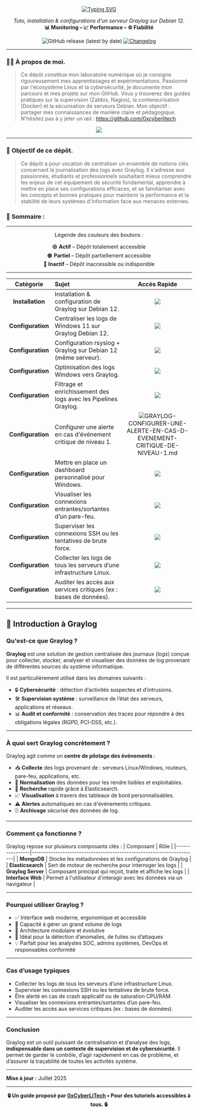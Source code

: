<div align="center">
<a href="https://github.com/0xCyberLiTech">
  <img src="https://readme-typing-svg.herokuapp.com?font=Fira+Code&size=32&pause=1000&color=D14A4A&center=true&vCenter=true&width=1000&lines=SUPERVISION+CENTRALISÉE+AVEC+GRAYLOG;Détection+des+menaces+•+Logs+structurés+•+Alertes;Tutoriel+pédagogique+100%+Debian+12" alt="Typing SVG" />
</a>

<p align="center">
  <em>Tuto, installation & configurations d'un serveur Graylog sur Debian 12.</em><br>
  <b>📊 Monitoring – 📈 Performance – ⚙️ Fiabilité</b>
</p>

![GitHub release (latest by date)](https://img.shields.io/github/v/release/0xCyberLiTech/Graylog?label=version&logo=github)
[![Changelog](https://img.shields.io/badge/📄%20CHANGELOG-Graylog-blue)](./CHANGELOG.md)


</div>

---

### 👨‍💻 **À propos de moi.**

> Ce dépôt constitue mon laboratoire numérique où je consigne rigoureusement mes apprentissages et expérimentations.
> Passionné par l'écosystème Linux et la cybersécurité, je documente mon parcours et mes projets sur mon GitHub.
> Vous y trouverez des guides pratiques sur la supervision (Zabbix, Nagios), la conteneurisation (Docker) et la sécurisation de serveurs Debian.
> Mon objectif : partager mes connaissances de manière claire et pédagogique.
> N'hésitez pas à y jeter un œil : https://github.com/0xcyberlitech

<p align="center">
  <a href="https://skillicons.dev">
    <img src="https://skillicons.dev/icons?i=linux,debian,bash,docker,nginx,grafana,prometheus,git,vim" />
  </a>
</p>

---

### 🎯 **Objectif de ce dépôt.**

> Ce dépôt a pour vocation de centraliser un ensemble de notions clés concernant la journalisation des logs avec Graylog. Il s'adresse aux passionnés, étudiants et professionnels souhaitant mieux comprendre les enjeux de cet équipement de
> sécurité fondamental, apprendre à mettre en place ses configurations efficaces, et se familiariser avec les concepts et bonnes pratiques pour maintenir la performance et la stabilité de leurs systèmes
> d'information face aux menaces externes.

### 🧭 **Sommaire :**

---

<div align="center" style="margin-bottom: 10px;">

Légende des couleurs des boutons :

🟢 **Actif** – Dépôt totalement accessible  
🟠 **Partiel** – Dépôt partiellement accessible  
🔴 **Inactif** – Dépôt inaccessible ou indisponible

</div>

---

<div align="center">

| Catégorie | Sujet | Accès Rapide |
|:---:|:---|:---:|
| **Installation** | Installation & configuration de Graylog sur Debian 12.| [<img src="https://img.shields.io/badge/EXPLORER-brightgreen?style=for-the-badge&logo=github&logoColor=white">](GRAYLOG-INSTALLATION-CONFIGURATION-DEBIAN-12.md) |
| **Configuration** | Centraliser les logs de Windows 11 sur Graylog Debian 12.| [<img src="https://img.shields.io/badge/EXPLORER-brightgreen?style=for-the-badge&logo=github&logoColor=white">](GRAYLOG-CENTRALISER-LES-LOGS-WINDOWS-11-VERS-GRAYLOG-DEBIAN-12.md) |
| **Configuration** | Configuration rsyslog + Graylog sur Debian 12 (même serveur).| [<img src="https://img.shields.io/badge/EXPLORER-orange?style=for-the-badge&logo=github&logoColor=white">](GRAYLOG-CONFIGURER-GRAYLOG-POUR-RECEVOIR-LES-LOGS-VIA-SYSLOG-UDP.md) |
| **Configuration** | Optimisation des logs Windows vers Graylog.| [<img src="https://img.shields.io/badge/EXPLORER-orange?style=for-the-badge&logo=github&logoColor=white">](GRAYLOG-OPTIMISATION-ENVOI-DE-LOGS-WINDOWS-VERS-GRAYLOG.md) |
| **Configuration** | Filtrage et enrichissement des logs avec les Pipelines Graylog.| [<img src="https://img.shields.io/badge/EXPLORER-orange?style=for-the-badge&logo=github&logoColor=white">](GRAYLOG-FILTRAGE-ET-ENRICHISSEMENT-DES-LOGS-AVEC-LES-PIPELINES-GRAYLOG.md) |
| **Configuration** | Configurer une alerte en cas d'événement critique de niveau 1.| [<img src="https://img.shields.io/badge/EXPLORER-orange?style=for-the-badge&logo=github&logoColor=white">]()GRAYLOG-CONFIGURER-UNE-ALERTE-EN-CAS-D-EVENEMENT-CRITIQUE-DE-NIVEAU-1.md |
| **Configuration** | Mettre en place un dashboard personnalisé pour Windows.| [<img src="https://img.shields.io/badge/EXPLORER-red?style=for-the-badge&logo=github&logoColor=white">]() |
| **Configuration** | Visualiser les connexions entrantes/sortantes d’un pare-feu.| [<img src="https://img.shields.io/badge/EXPLORER-red?style=for-the-badge&logo=github&logoColor=white">]() |
| **Configuration** | Superviser les connexions SSH ou les tentatives de brute force.| [<img src="https://img.shields.io/badge/EXPLORER-red?style=for-the-badge&logo=github&logoColor=white">]() |
| **Configuration** | Collecter les logs de tous les serveurs d’une infrastructure Linux.| [<img src="https://img.shields.io/badge/EXPLORER-red?style=for-the-badge&logo=github&logoColor=white">]() |
| **Configuration** | Auditer les accès aux services critiques (ex : bases de données).| [<img src="https://img.shields.io/badge/EXPLORER-red?style=for-the-badge&logo=github&logoColor=white">]() |

</div>

---

## 🧠 Introduction à Graylog

### Qu'est-ce que Graylog ?

**Graylog** est une solution de gestion centralisée des journaux (*logs*) conçue pour collecter, stocker, analyser et visualiser des données de log provenant de différentes sources du système informatique.

Il est particulièrement utilisé dans les domaines suivants :
- 🔒 **Cybersécurité** : détection d’activités suspectes et d’intrusions.
- 🛠️ **Supervision système** : surveillance de l’état des serveurs, applications et réseaux.
- 📊 **Audit et conformité** : conservation des traces pour répondre à des obligations légales (RGPD, PCI-DSS, etc.).

---

### À quoi sert Graylog concrètement ?

Graylog agit comme un **centre de pilotage des événements** :

- 📥 **Collecte** des logs provenant de : serveurs Linux/Windows, routeurs, pare-feu, applications, etc.
- 🧹 **Normalisation** des données pour les rendre lisibles et exploitables.
- 🔎 **Recherche** rapide grâce à Elasticsearch.
- 📈 **Visualisation** à travers des tableaux de bord personnalisables.
- ⚠️ **Alertes** automatiques en cas d'événements critiques.
- 🗄️ **Archivage** sécurisé des données de log.

---

### Comment ça fonctionne ?

Graylog repose sur plusieurs composants clés :
| Composant       | Rôle                                                                 |
|----------------|----------------------------------------------------------------------|
| **MongoDB**     | Stocke les métadonnées et les configurations de Graylog             |
| **Elasticsearch** | Sert de moteur de recherche pour interroger les logs               |
| **Graylog Server** | Composant principal qui reçoit, traite et affiche les logs        |
| **Interface Web** | Permet à l'utilisateur d'interagir avec les données via un navigateur |

---

### Pourquoi utiliser Graylog ?

- ✅ Interface web moderne, ergonomique et accessible
- 🚀 Capacité à gérer un grand volume de logs
- 🧩 Architecture modulaire et évolutive
- 🔐 Idéal pour la détection d’anomalies, de fuites ou d’attaques
- 💡 Parfait pour les analystes SOC, admins systèmes, DevOps et responsables conformité

---

### Cas d’usage typiques

- Collecter les logs de tous les serveurs d’une infrastructure Linux.
- Superviser les connexions SSH ou les tentatives de brute force.
- Être alerté en cas de crash applicatif ou de saturation CPU/RAM.
- Visualiser les connexions entrantes/sortantes d’un pare-feu.
- Auditer les accès aux services critiques (ex : bases de données).

---

### Conclusion

Graylog est un outil puissant de centralisation et d’analyse des logs, **indispensable dans un contexte de supervision et de cybersécurité**. Il permet de garder le contrôle, d’agir rapidement en cas de problème, et d’assurer la traçabilité de toutes les activités système.

---

**Mise à jour :** Juillet 2025

---

<p align="center">
  <b>🔒 Un guide proposé par <a href="https://github.com/0xCyberLiTech">0xCyberLiTech</a> • Pour des tutoriels accessibles à tous. 🔒</b>
</p>

